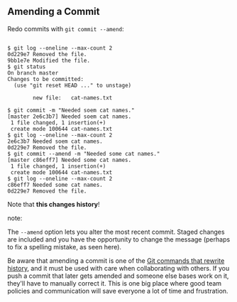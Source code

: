 ## Amending a Commit

Redo commits with `git commit --amend`:

<pre><code data-trim data-noescape>
$ <span class="fragment">git log --oneline --max-count 2</span>
<span class="fragment">0d229e7 Removed the file.
9bb1e7e Modified the file.
$</span> <span class="fragment">git status</span>
<span class="fragment">On branch master
Changes to be committed:
  (use "git reset HEAD <file>..." to unstage)

        new file:   cat-names.txt

$</span> <span class="fragment">git commit -m "Needed soem cat names."</span>
<span class="fragment">[master 2e6c3b7] Needed soem cat names.
 1 file changed, 1 insertion(+)
 create mode 100644 cat-names.txt
$</span> <span class="fragment">git log --oneline --max-count 2</span>
<span class="fragment">2e6c3b7 Needed soem cat names.
0d229e7 Removed the file.
$</span> <span class="fragment">git commit --amend -m "Needed some cat names."</span>
<span class="fragment">[master c86eff7] Needed some cat names.
 1 file changed, 1 insertion(+)
 create mode 100644 cat-names.txt
$</span> <span class="fragment">git log --oneline --max-count 2</span>
<span class="fragment">c86eff7 Needed some cat names.
0d229e7 Removed the file.</span>
</code></pre>

<span class="fragment">Note that **this changes history**!</span>

note:

The `--amend` option lets you alter the most recent commit. Staged changes are included and you have the opportunity to change the message (perhaps to fix a spelling mistake, as seen here).

Be aware that amending a commit is one of the [Git commands that rewrite history](http://git-scm.com/book/en/v2/Git-Tools-Rewriting-History), and it must be used with care when collaborating with others. If you push a commit that later gets amended and someone else bases work on it, they'll have to manually correct it. This is one big place where good team policies and communication will save everyone a lot of time and frustration.
